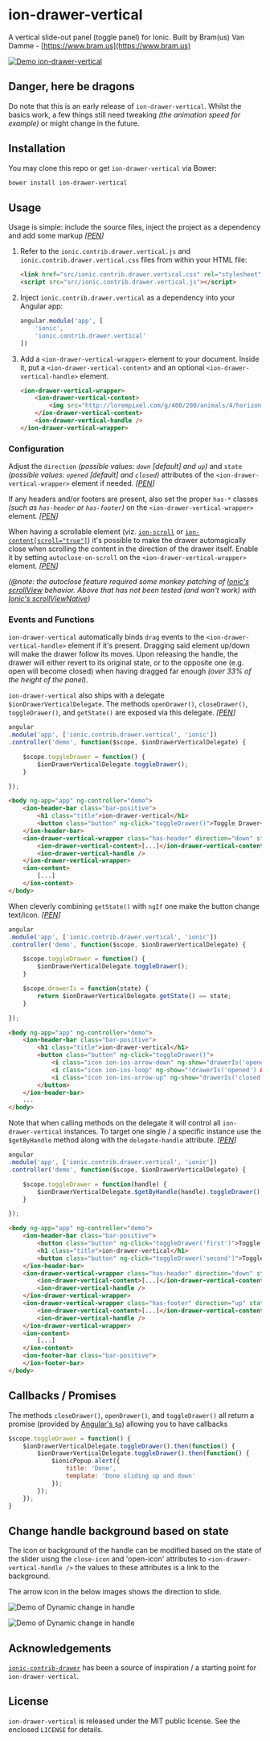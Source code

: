 # ion-drawer-vertical

A vertical slide-out panel (toggle panel) for Ionic. Built by Bram(us) Van Damme - [https://www.bram.us](https://www.bram.us)

[![Demo ion-drawer-vertical](https://j.gifs.com/vQod8q.gif)](https://youtu.be/rU1Jv3GNy0E)


## Danger, here be dragons

Do note that this is an early release of `ion-drawer-vertical`. Whilst the basics work, a few things still need tweaking _(the animation speed for example)_ or might change in the future.

## Installation

You may clone this repo or get `ion-drawer-vertical` via Bower:

```bash
bower install ion-drawer-vertical
```

## Usage

Usage is simple: include the source files, inject the project as a dependency and add some markup _[[PEN](http://codepen.io/bramus/pen/zvKOag)]_

1. Refer to the `ionic.contrib.drawer.vertical.js` and `ionic.contrib.drawer.vertical.css` files from within your HTML file:

	```html
	<link href="src/ionic.contrib.drawer.vertical.css" rel="stylesheet">
	<script src="src/ionic.contrib.drawer.vertical.js"></script>
	```

2. Inject `ionic.contrib.drawer.vertical` as a dependency into your Angular app:

	```js
	angular.module('app', [
		'ionic',
		'ionic.contrib.drawer.vertical'
	])
	```

3. Add a `<ion-drawer-vertical-wrapper>` element to your document. Inside it, put a `<ion-drawer-vertical-content>` and an optional `<ion-drawer-vertical-handle>` element.

	```html
	<ion-drawer-vertical-wrapper>
		<ion-drawer-vertical-content>
			<img src="http://lorempixel.com/g/400/200/animals/4/horizontal-giraffe/" alt="Horizontal Giraffe" title="Horizontal Giraffe" />
		</ion-drawer-vertical-content>
		<ion-drawer-vertical-handle />
	</ion-drawer-vertical-wrapper>
	```

### Configuration

Adjust the `direction` _(possible values: `down` [default] and `up`)_ and `state` _(possible values: `opened` [default] and `closed`)_ attributes of the `<ion-drawer-vertical-wrapper>` element if needed. _[[PEN](http://codepen.io/bramus/pen/zvKOag)]_

If any headers and/or footers are present, also set the proper `has-*` classes _(such as `has-header` or `has-footer`)_ on the `<ion-drawer-vertical-wrapper>` element. _[[PEN](http://codepen.io/bramus/pen/jbMNpv)]_

When having a scrollable element (viz. [`ion-scroll`](http://ionicframework.com/docs/api/directive/ionScroll/) or [`ion-content[scroll="true"]`](http://ionicframework.com/docs/api/directive/ionContent/)) it's possible to make the drawer automagically close when scrolling the content in the direction of the drawer itself. Enable it by setting `autoclose-on-scroll` on the `<ion-drawer-vertical-wrapper>` element. _[[PEN](http://codepen.io/bramus/pen/WQGQVN)]_

_(@note: the autoclose feature required some monkey patching of [Ionic's scrollView](https://github.com/driftyco/ionic/blob/master/js/views/scrollView.js) behavior. Above that has not been tested (and won't work) with [Ionic's scrollViewNative](https://github.com/driftyco/ionic/blob/master/js/views/scrollViewNative.js))_

### Events and Functions

`ion-drawer-vertical` automatically binds `drag` events to the `<ion-drawer-vertical-handle>` element if it's present. Dragging said element up/down will make the drawer follow its moves. Upon releasing the handle, the drawer will either revert to its original state, or to the opposite one (e.g. open will become closed) when having dragged far enough _(over 33% of the height of the panel)_.

`ion-drawer-vertical` also ships with a delegate `$ionDrawerVerticalDelegate`. The methods `openDrawer()`, `closeDrawer()`, `toggleDrawer()`, and `getState()` are exposed via this delegate. _[[PEN](http://codepen.io/bramus/pen/pjEzOQ)]_

```js
angular
.module('app', ['ionic.contrib.drawer.vertical', 'ionic'])
.controller('demo', function($scope, $ionDrawerVerticalDelegate) {

	$scope.toggleDrawer = function() {
		$ionDrawerVerticalDelegate.toggleDrawer();
	}

});
```

```html
<body ng-app="app" ng-controller="demo">
	<ion-header-bar class="bar-positive">
		<h1 class="title">ion-drawer-vertical</h1>
		<button class="button" ng-click="toggleDrawer()">Toggle Drawer</button>
	</ion-header-bar>
	<ion-drawer-vertical-wrapper class="has-header" direction="down" state="closed">
		<ion-drawer-vertical-content>[...]</ion-drawer-vertical-content>
		<ion-drawer-vertical-handle />
	</ion-drawer-vertical-wrapper>
	<ion-content>
		[...]
	</ion-content>
</body>
```

When cleverly combining `getState()` with `ngIf` one make the button change text/icon. _[[PEN](http://codepen.io/bramus/pen/RWGbep)]_

```js
angular
.module('app', ['ionic.contrib.drawer.vertical', 'ionic'])
.controller('demo', function($scope, $ionDrawerVerticalDelegate) {

	$scope.toggleDrawer = function() {
		$ionDrawerVerticalDelegate.toggleDrawer();
	}

	$scope.drawerIs = function(state) {
		return $ionDrawerVerticalDelegate.getState() == state;
	}

});
```

```html
<body ng-app="app" ng-controller="demo">
	<ion-header-bar class="bar-positive">
		<h1 class="title">ion-drawer-vertical</h1>
		<button class="button" ng-click="toggleDrawer()">
			<i class="icon ion-ios-arrow-down" ng-show="drawerIs('opened')"></i>
			<i class="icon ion-ios-loop" ng-show="!drawerIs('opened') && !drawerIs('closed')"></i>
			<i class="icon ion-ios-arrow-up" ng-show="drawerIs('closed')"></i>
		</button>
	</ion-header-bar>
	...
</body>
```

Note that when calling methods on the delegate it will control all `ion-drawer-vertical` instances. To target one single / a specific instance use the `$getByHandle` method along with the `delegate-handle` attribute. _[[PEN](http://codepen.io/bramus/pen/PPGYxO)]_

```js
angular
.module('app', ['ionic.contrib.drawer.vertical', 'ionic'])
.controller('demo', function($scope, $ionDrawerVerticalDelegate) {

	$scope.toggleDrawer = function(handle) {
		$ionDrawerVerticalDelegate.$getByHandle(handle).toggleDrawer();
	}

});
```

```html
<body ng-app="app" ng-controller="demo">
	<ion-header-bar class="bar-positive">
		<button class="button" ng-click="toggleDrawer('first')">Toggle First</button>
		<h1 class="title">ion-drawer-vertical</h1>
		<button class="button" ng-click="toggleDrawer('second')">Toggle Second</button>
	</ion-header-bar>
	<ion-drawer-vertical-wrapper class="has-header" direction="down" state="closed" delegate-handle="first">
		<ion-drawer-vertical-content>[...]</ion-drawer-vertical-content>
		<ion-drawer-vertical-handle />
	</ion-drawer-vertical-wrapper>
	<ion-drawer-vertical-wrapper class="has-footer" direction="up" state="closed" delegate-handle="second">
		<ion-drawer-vertical-content>[...]</ion-drawer-vertical-content>
		<ion-drawer-vertical-handle />
	</ion-drawer-vertical-wrapper>
	<ion-content>
		[...]
	</ion-content>
	<ion-footer-bar class="bar-positive">
	</ion-footer-bar>
</body>
```

## Callbacks / Promises

The methods `closeDrawer()`, `openDrawer()`, and `toggleDrawer()` all return a promise (provided by [Angular's `$q`](https://docs.angularjs.org/api/ng/service/$q)) allowing you to have callbacks

```js
$scope.toggleDrawer = function() {
	$ionDrawerVerticalDelegate.toggleDrawer().then(function() {
		$ionDrawerVerticalDelegate.toggleDrawer().then(function() {
			$ionicPopup.alert({
				title: 'Done',
				template: 'Done sliding up and down'
			});
		});
	});
}
```


## Change handle background based on state

The icon or background of the handle can be modified based on the state of the slider uisng the `close-icon` and 'open-icon' attributes to `<ion-drawer-vertical-handle />` the values to these attributes is a link to the background.

The arrow icon in the below images shows the direction to slide.

![Demo of Dynamic change in handle](https://i.imgsafe.org/31b80de.png)

![Demo of Dynamic change in handle](https://i.imgsafe.org/187c067.png)


## Acknowledgements

[`ionic-contrib-drawer`](https://github.com/driftyco/ionic-ion-drawer) has been a source of inspiration / a starting point for `ion-drawer-vertical`.

## License

`ion-drawer-vertical` is released under the MIT public license. See the enclosed `LICENSE` for details.